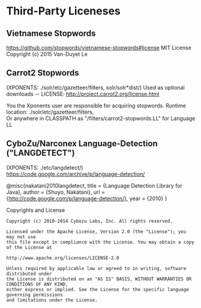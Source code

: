Third-Party Liceneses
======================

Vietnamese Stopwords
----------------------
https://github.com/stopwords/vietnamese-stopwords#license
MIT License 
Copyright (c) 2015 Van-Duyet Le

Carrot2 Stopwords 
----------------------
(XPONENTS:  ./solr/etc/gazetteer/filters, solr/solr*dist/)
Used as optional downloads --  LICENSE:
http://project.carrot2.org/license.html

You the Xponents user are responsible for acquiring stopwords.
Runtime location:  ./solr/etc/gazetteer/filters,  
    Or anywhere in CLASSPATH as "/filters/carrot2-stopwords.LL" for Language LL


CyboZu/Narconex Language-Detection ("LANGDETECT") 
-----------------------
(XPONENTS: ./etc/langdetect/)
https://code.google.com/archive/p/language-detection/

   @misc{nakatani2010langdetect, title = {Language Detection Library for Java},
   author = {Shuyo, Nakatani}, url = {http://code.google.com/p/language-detection/},
   year = {2010} }

Copyrights and License

    Copyright (c) 2010-2014 Cybozu Labs, Inc. All rights reserved.

    Licensed under the Apache License, Version 2.0 (the "License"); you may not use 
    this file except in compliance with the License. You may obtain a copy of the License at

    http://www.apache.org/licenses/LICENSE-2.0

    Unless required by applicable law or agreed to in writing, software distributed under 
    the License is distributed on an "AS IS" BASIS, WITHOUT WARRANTIES OR CONDITIONS OF ANY KIND, 
    either express or implied. See the License for the specific language governing permissions 
    and limitations under the License.
